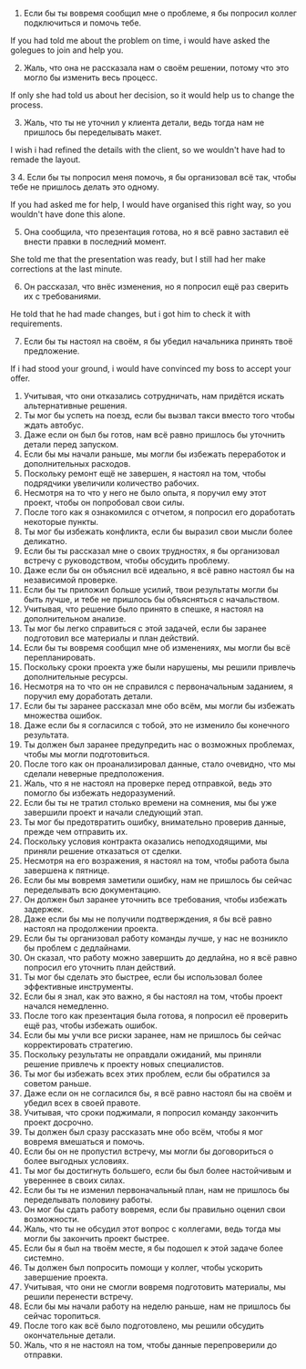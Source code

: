 
1. Если бы ты вовремя сообщил мне о проблеме, я бы попросил коллег подключиться и помочь тебе.

If you had told me about the problem on time, i would have asked the golegues to join and help you.


2. Жаль, что она не рассказала нам о своём решении, потому что это могло бы изменить весь процесс. 

If only she had told us about her decision, so it would help us to change the process. 


3. Жаль, что ты не уточнил у клиента детали, ведь тогда нам не пришлось бы переделывать макет.

I wish i had refined the details with the client, so we wouldn't have had to remade the layout.

3
4. Если бы ты попросил меня помочь, я бы организовал всё так, чтобы тебе не пришлось делать это одному.  

If you had asked me for help, I would have organised this right way, so you wouldn't have done this alone.

5. Она сообщила, что презентация готова, но я всё равно заставил её внести правки в последний момент.

She told me that the presentation was ready, but I still had her make corrections at the last minute.


6. Он рассказал, что внёс изменения, но я попросил ещё раз сверить их с требованиями.

He told that he had made changes, but i got him to check it with requirements.


7. Если бы ты настоял на своём, я бы убедил начальника принять твоё предложение.  

If i had stood your ground, i would have convinced my boss to accept your offer.


1. Учитывая, что они отказались сотрудничать, нам придётся искать альтернативные решения.  
2. Ты мог бы успеть на поезд, если бы вызвал такси вместо того чтобы ждать автобус.  
3. Даже если он был бы готов, нам всё равно пришлось бы уточнить детали перед запуском.  
4. Если бы мы начали раньше, мы могли бы избежать переработок и дополнительных расходов.  
5. Поскольку ремонт ещё не завершен, я настоял на том, чтобы подрядчики увеличили количество рабочих.  
6. Несмотря на то что у него не было опыта, я поручил ему этот проект, чтобы он попробовал свои силы.  
7. После того как я ознакомился с отчетом, я попросил его доработать некоторые пункты.  
8. Ты мог бы избежать конфликта, если бы выразил свои мысли более деликатно.  
9. Если бы ты рассказал мне о своих трудностях, я бы организовал встречу с руководством, чтобы обсудить проблему.  
10. Даже если бы он объяснил всё идеально, я всё равно настоял бы на независимой проверке.  
11. Если бы ты приложил больше усилий, твои результаты могли бы быть лучше, и тебе не пришлось бы объясняться с начальством.  
12. Учитывая, что решение было принято в спешке, я настоял на дополнительном анализе.  
13. Ты мог бы легко справиться с этой задачей, если бы заранее подготовил все материалы и план действий.  
14. Если бы ты вовремя сообщил мне об изменениях, мы могли бы всё перепланировать.  
15. Поскольку сроки проекта уже были нарушены, мы решили привлечь дополнительные ресурсы.  
16. Несмотря на то что он не справился с первоначальным заданием, я поручил ему доработать детали.  
17. Если бы ты заранее рассказал мне обо всём, мы могли бы избежать множества ошибок.  
18. Даже если бы я согласился с тобой, это не изменило бы конечного результата.  
19. Ты должен был заранее предупредить нас о возможных проблемах, чтобы мы могли подготовиться.  
20. После того как он проанализировал данные, стало очевидно, что мы сделали неверные предположения.  
21. Жаль, что я не настоял на проверке перед отправкой, ведь это помогло бы избежать недоразумений.  
22. Если бы ты не тратил столько времени на сомнения, мы бы уже завершили проект и начали следующий этап.  
23. Ты мог бы предотвратить ошибку, внимательно проверив данные, прежде чем отправить их.  
24. Поскольку условия контракта оказались неподходящими, мы приняли решение отказаться от сделки.  
25. Несмотря на его возражения, я настоял на том, чтобы работа была завершена к пятнице.  
26. Если бы мы вовремя заметили ошибку, нам не пришлось бы сейчас переделывать всю документацию.  
27. Он должен был заранее уточнить все требования, чтобы избежать задержек.  
28. Даже если бы мы не получили подтверждения, я бы всё равно настоял на продолжении проекта.  
29. Если бы ты организовал работу команды лучше, у нас не возникло бы проблем с дедлайнами.  
30. Он сказал, что работу можно завершить до дедлайна, но я всё равно попросил его уточнить план действий.  
31. Ты мог бы сделать это быстрее, если бы использовал более эффективные инструменты.  
32. Если бы я знал, как это важно, я бы настоял на том, чтобы проект начался немедленно.  
33. После того как презентация была готова, я попросил её проверить ещё раз, чтобы избежать ошибок.  
34. Если бы мы учли все риски заранее, нам не пришлось бы сейчас корректировать стратегию.  
35. Поскольку результаты не оправдали ожиданий, мы приняли решение привлечь к проекту новых специалистов.  
36. Ты мог бы избежать всех этих проблем, если бы обратился за советом раньше.  
37. Даже если он не согласился бы, я всё равно настоял бы на своём и убедил всех в своей правоте.  
38. Учитывая, что сроки поджимали, я попросил команду закончить проект досрочно.  
39. Ты должен был сразу рассказать мне обо всём, чтобы я мог вовремя вмешаться и помочь.  
40. Если бы он не пропустил встречу, мы могли бы договориться о более выгодных условиях.  
41. Ты мог бы достигнуть большего, если бы был более настойчивым и увереннее в своих силах.  
42. Если бы ты не изменил первоначальный план, нам не пришлось бы переделывать половину работы.  
43. Он мог бы сдать работу вовремя, если бы правильно оценил свои возможности.  
44. Жаль, что ты не обсудил этот вопрос с коллегами, ведь тогда мы могли бы закончить проект быстрее.  
45. Если бы я был на твоём месте, я бы подошел к этой задаче более системно.  
46. Ты должен был попросить помощи у коллег, чтобы ускорить завершение проекта.  
47. Учитывая, что они не смогли вовремя подготовить материалы, мы решили перенести встречу.  
48. Если бы мы начали работу на неделю раньше, нам не пришлось бы сейчас торопиться.  
49. После того как всё было подготовлено, мы решили обсудить окончательные детали.  
50. Жаль, что я не настоял на том, чтобы данные перепроверили до отправки.
